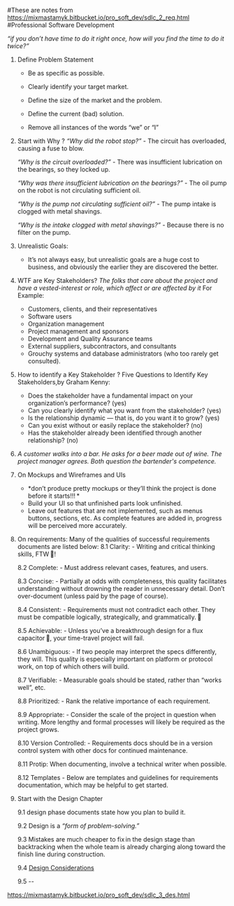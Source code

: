 #These are notes from https://mixmastamyk.bitbucket.io/pro_soft_dev/sdlc_2_req.html
#Professional Software Development

*“if you don’t have time to do it right once, how will you find the time to do it twice?”*

1. Define Problem Statement
	- Be as specific as possible.

	- Clearly identify your target market.

	- Define the size of the market and the problem.

	- Define the current (bad) solution.

	- Remove all instances of the words “we” or “I”

2. Start with Why ?
	*“Why did the robot stop?”*
		-	The circuit has overloaded, causing a fuse to blow.

	*“Why is the circuit overloaded?”*
		-	There was insufficient lubrication on the bearings, so they locked up.

	*“Why was there insufficient lubrication on the bearings?”*
		-	The oil pump on the robot is not circulating sufficient oil.

	*“Why is the pump not circulating sufficient oil?”*
		-	The pump intake is clogged with metal shavings.

	*“Why is the intake clogged with metal shavings?”*
		-	Because there is no filter on the pump.

3. Unrealistic Goals:
	- It’s not always easy, but unrealistic goals are a huge cost to business, and obviously the earlier they are discovered the better. 

4. WTF are Key Stakeholders?
	*The folks that care about the project and have a vested-interest or role, which affect or are affected by it*
	For Example:
	-	Customers, clients, and their representatives
	-	Software users
	-	Organization management
	-	Project management and sponsors
	-	Development and Quality Assurance teams
	-	External suppliers, subcontractors, and consultants
	-	Grouchy systems and database administrators (who too rarely get consulted).

5. How to identify a Key Stakeholder ?
	Five Questions to Identify Key Stakeholders,by Graham Kenny:

	-	Does the stakeholder have a fundamental impact on your organization’s performance? (yes)
	-	Can you clearly identify what you want from the stakeholder? (yes)
	-	Is the relationship dynamic — that is, do you want it to grow? (yes)
	-	Can you exist without or easily replace the stakeholder? (no)
	-	Has the stakeholder already been identified through another relationship? (no)

6. *A customer walks into a bar. He asks for a beer made out of wine. The project manager agrees.
Both question the bartender's competence.*

7. On Mockups and Wireframes and UIs
	- 	*don’t produce pretty mockups or they’ll think the project is done before it starts!!! *
	-	Build your UI so that unfinished parts look unfinished.
	-	Leave out features that are not implemented, such as menus buttons, sections, etc. 
		As complete features are added in, progress will be perceived more accurately.

8. On requirements:
	Many of the qualities of successful requirements documents are listed below:
	8.1 Clarity:
		- Writing and critical thinking skills, FTW !

	8.2 Complete:
		- Must address relevant cases, features, and users.

	8.3 Concise:
		- Partially at odds with completeness, this quality facilitates understanding without drowning the reader in unnecessary detail. Don’t over-document (unless paid by the page of course).

	8.4 Consistent:
		- Requirements must not contradict each other. They must be compatible logically, strategically, and grammatically. 

	8.5 Achievable:
		- Unless you’ve a breakthrough design for a flux capacitor , your time-travel project will fail.

	8.6 Unambiguous:
		- If two people may interpret the specs differently, they will. This quality is especially important on platform or protocol work, on top of which others will build.

	8.7 Verifiable:
		- Measurable goals should be stated, rather than “works well”, etc.

	8.8 Prioritized:
		- Rank the relative importance of each requirement.

	8.9 Appropriate:
		- Consider the scale of the project in question when writing. More lengthy and formal processes will likely be required as the project grows.

	8.10 Version Controlled:
		-	Requirements docs should be in a version control system with other docs for continued maintenance.

	8.11 Protip: When documenting, involve a technical writer when possible.
	
	8.12 Templates
		 - Below are templates and guidelines for requirements documentation, which may be helpful to get started.

9. Start with the Design Chapter
	
	9.1 design phase documents state how you plan to build it.
	
	9.2 Design is a *“form of problem-solving.”*

	9.3 Mistakes are much cheaper to fix in the design stage than backtracking when the whole team is already charging along toward the finish line during construction.

	9.4 [Design Considerations](https://docs.microsoft.com/en-us/previous-versions/msp-n-p/ee658124(v=pandp.10)?redirectedfrom=MSDN#DesignConsiderations)

	9.5 --


https://mixmastamyk.bitbucket.io/pro_soft_dev/sdlc_3_des.html



